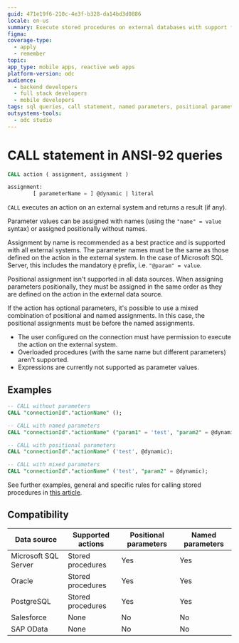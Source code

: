 ```yaml
---
guid: 471e19f6-210c-4e3f-b328-da14bd3d0886
locale: en-us
summary: Execute stored procedures on external databases with support for named and positional parameter assignments in OutSystems Developer Cloud (ODC).
figma:
coverage-type:
  - apply
  - remember
topic:
app_type: mobile apps, reactive web apps
platform-version: odc
audience:
  - backend developers
  - full stack developers
  - mobile developers
tags: sql queries, call statement, named parameters, positional parameters
outsystems-tools:
  - odc studio
---
```


# CALL statement in ANSI-92 queries

```sql
CALL action ( assignment, assignment )

assignment:
        [ parameterName = ] @dynamic | literal
```

`CALL` executes an action on an external system and returns a result (if any).

Parameter values can be assigned with names (using the `"name" = value` syntax) or assigned
positionally without names.

Assignment by name is recommended as a best practice and is supported with all external systems. The
parameter names must be the same as those defined on the action in the external system. In the case
of Microsoft SQL Server, this includes the mandatory `@` prefix, i.e. `"@param" = value`.

Positional assignment isn't supported in all data sources. When assigning parameters positionally,
they must be assigned in the same order as they are defined on the action in the external data
source.

If the action has optional parameters, it's possible to use a mixed combination of positional and
named assignments. In this case, the positional assignments must be before the named assignments.

<div class="info" markdown="1">

* The user configured on the connection must have permission to execute the action on the external system.
* Overloaded procedures (with the same name but different parameters) aren't supported.
* Expressions are currently not supported as parameter values.

</div>

## Examples

```sql
-- CALL without parameters
CALL "connectionId"."actionName" ();

-- CALL with named parameters
CALL "connectionId"."actionName" ("param1" = 'test', "param2" = @dynamic);

-- CALL with positional parameters
CALL "connectionId"."actionName" ('test', @dynamic);

-- CALL with mixed parameters
CALL "connectionId"."actionName" ('test', "param2" = @dynamic);
```

<div class="info" markdown="1">

See further examples, general and specific rules for calling stored procedures in [this article](stored-procedure.md).

</div>

## Compatibility

| Data source          | Supported actions | Positional parameters | Named parameters |
|----------------------|-------------------|-----------------------|------------------|
| Microsoft SQL Server | Stored procedures | Yes                   | Yes              |
| Oracle               | Stored procedures | Yes                   | Yes              |
| PostgreSQL           | Stored procedures | Yes                   | Yes              |
| Salesforce           | None              | No                    | No               |
| SAP OData            | None              | No                    | No               |
